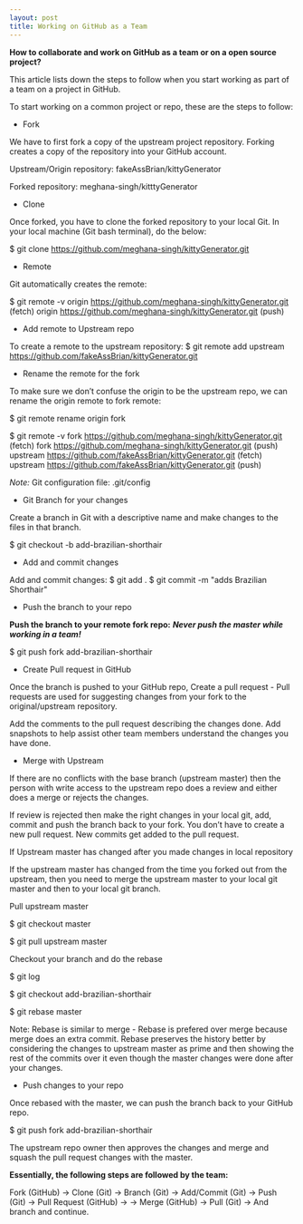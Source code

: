 ```yaml
---
layout: post
title: Working on GitHub as a Team
---
```

**How to collaborate and work on GitHub as a team or on a open source project?**

This article lists down the steps to follow when you start working as part of a team on a project in GitHub.

To start working on a common project or repo, these are the steps to follow: 

* Fork

We have to first fork a copy of the upstream project repository. Forking creates a copy of the repository into your GitHub account.

Upstream/Origin repository: fakeAssBrian/kittyGenerator

Forked repository: meghana-singh/kitttyGenerator

* Clone

Once forked, you have to clone the forked repository to your local Git. 
In your local machine (Git bash terminal), do the below:

$ git clone https://github.com/meghana-singh/kittyGenerator.git

* Remote

Git automatically creates the remote:

$ git remote -v
origin  https://github.com/meghana-singh/kittyGenerator.git (fetch)
origin  https://github.com/meghana-singh/kittyGenerator.git (push)

* Add remote to Upstream repo

To create a remote to the upstream repository:
$ git remote add upstream https://github.com/fakeAssBrian/kittyGenerator.git

* Rename the remote for the fork

To make sure we don’t confuse the origin to be the upstream repo, we can rename the origin remote to fork remote:

$ git remote rename origin fork

$ git remote -v
fork    https://github.com/meghana-singh/kittyGenerator.git (fetch)
fork    https://github.com/meghana-singh/kittyGenerator.git (push)
upstream        https://github.com/fakeAssBrian/kittyGenerator.git (fetch)
upstream        https://github.com/fakeAssBrian/kittyGenerator.git (push)

_Note:_ Git configuration file: .git/config 

* Git Branch for your changes

Create a branch in Git with a descriptive name and make changes to the files in that branch.

$ git checkout -b add-brazilian-shorthair

* Add and commit changes

Add and commit changes:
$ git add .
$ git commit -m "adds Brazilian Shorthair"

* Push the branch to your repo

**Push the branch to your remote fork repo:** _**Never push the master while working in a team!**_

$ git push fork add-brazilian-shorthair

* Create Pull request in GitHub

Once the branch is pushed to your GitHub repo, Create a pull request - 
Pull requests are used for suggesting changes from your fork to the original/upstream repository.

Add the comments to the pull request describing the changes done. 
Add snapshots to help assist other team members understand the changes you have done. 

* Merge with Upstream

If there are no conflicts with the base branch (upstream master) then the person with write access to the upstream repo does a review and either does a merge or rejects the changes.

If review is rejected then make the right changes in your local git, add, commit and push the branch back to your fork. You don’t have to create a new pull request. New commits get added to the pull request.

If Upstream master has changed after you made changes in local repository

If the upstream master has changed from the time you forked out from the upstream, then you need to merge the upstream master to your local git master and then to your local git branch.

Pull upstream master

$ git checkout master

$ git pull upstream master

Checkout your branch and do the rebase 

$ git log 

$ git checkout add-brazilian-shorthair

$ git rebase master 

Note: Rebase is similar to merge - Rebase is prefered over merge because merge does an extra commit. Rebase preserves the history better by considering the changes to upstream master as prime and then showing the rest of the commits over it even though the master changes were done after your changes.

* Push changes to your repo 

Once rebased with the master, we can push the branch back to your GitHub repo.

$ git push fork add-brazilian-shorthair

The upstream repo owner then approves the changes and merge and squash the pull request changes with the master.

**Essentially, the following steps are followed by the team:**
 
Fork (GitHub) 
-> Clone (Git) -> Branch (Git) -> Add/Commit (Git) -> Push (Git) -> Pull Request (GitHub) -> 
-> Merge (GitHub) -> Pull (Git) -> And branch and continue.



